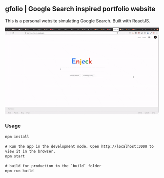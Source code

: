 ## gfolio | Google Search inspired portfolio website

This is a personal website simulating Google Search. Built with ReactJS.


<kbd>
<img src="screenshots/gfolio.gif"  />
 </kbd>

### Usage
```
npm install

# Run the app in the development mode. Open http://localhost:3000 to view it in the browser.
npm start

# build for production to the `build` folder
npm run build
```


